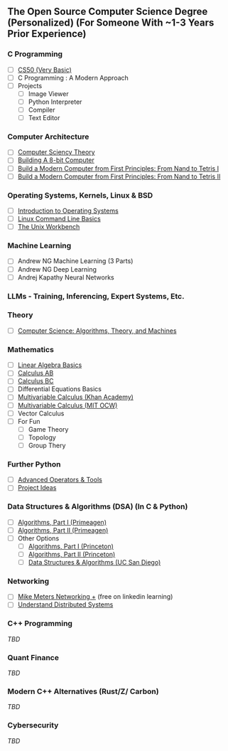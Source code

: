 ## The Open Source Computer Science Degree (Personalized) (For Someone With ~1-3 Years Prior Experience)

### C Programming
- [ ] [CS50 (Very Basic)](https://www.edx.org/course/cs50s-introduction-computer-science-harvardx-cs50x)
- [ ] C Programming : A Modern Approach
- [ ] Projects
  - [ ] Image Viewer
  - [ ] Python Interpreter
  - [ ] Compiler
  - [ ] Text Editor

### Computer Architecture
- [ ] [Computer Sciency Theory](https://www.youtube.com/watch?v=tpIctyqH29Q&list=PL8dPuuaLjXtNlUrzyH5r6jN9ulIgZBpdo)
- [ ] [Building A 8-bit Computer](https://www.youtube.com/watch?v=HyznrdDSSGM&list=PLowKtXNTBypGqImE405J2565dvjafglHU)
- [ ] [Build a Modern Computer from First Principles: From Nand to Tetris I](https://imp.i384100.net/6b13dV)
- [ ] [Build a Modern Computer from First Principles: From Nand to Tetris II](https://imp.i384100.net/dovNVq)

### Operating Systems, Kernels, Linux & BSD
- [ ] [Introduction to Operating Systems](https://imp.i115008.net/introduction-to-operating-systems)
- [ ] [Linux Command Line Basics](https://imp.i115008.net/linux-command-line-basics)
- [ ] [The Unix Workbench](https://imp.i384100.net/QOXZ4P)

### Machine Learning
 - [ ] Andrew NG Machine Learning (3 Parts)
 - [ ] Andrew NG Deep Learning 
 - [ ] Andrej Kapathy Neural Networks

### LLMs - Training, Inferencing, Expert Systems, Etc.

### Theory
- [ ] [Computer Science: Algorithms, Theory, and Machines](https://imp.i384100.net/7mVROr)

### Mathematics
 - [ ] [Linear Algebra Basics](https://www.3blue1brown.com/topics/linear-algebra)
 - [ ] [Calculus AB](https://www.khanacademy.org/math/ap-calculus-ab)
 - [ ] [Calculus BC](https://www.khanacademy.org/math/ap-calculus-bc)
 - [ ] Differential Equations Basics
 - [ ] [Multivariable Calculus (Khan Academy)](https://www.khanacademy.org/math/multivariable-calculus)
 - [ ] [Multivariable Calculus (MIT OCW)](https://ocw.mit.edu/courses/18-02sc-multivariable-calculus-fall-2010/)
 - [ ] Vector Calculus
 - [ ] For Fun
   - [ ] Game Theory
   - [ ] Topology
   - [ ] Group Thery

### Further Python
 - [ ] [Advanced Operators & Tools](https://www.geeksforgeeks.org/advanced-python-tutorials/)
 - [ ] [Project Ideas](https://realpython.com/intermediate-python/)

### Data Structures & Algorithms (DSA) (In C & Python)
- [ ] [Algorithms, Part I (Primeagen)]([https://imp.i384100.net/DVm9eo](https://frontendmasters.com/courses/algorithms/))
- [ ] [Algorithms, Part II (Primeagen)](https://frontendmasters.com/courses/advanced-algorithms/)
- [ ] Other Options
  - [ ] [Algorithms, Part I (Princeton)](https://www.coursera.org/learn/algorithms-part1)
  - [ ] [Algorithms, Part II (Princeton)](https://www.coursera.org/learn/algorithms-part2)
  - [ ] [Data Structures & Algorithms (UC San Diego)](https://www.coursera.org/specializations/data-structures-algorithms)

### Networking
 - [ ] [Mike Meters Networking +](https://www.udemy.com/course/comptia-networkplus-certification/?couponCode=LETSLEARNNOWPP) (free on linkedin learning)
 - [ ] [Understand Distributed Systems](https://www.amazon.com/gp/product/1838430202/ref=as_li_qf_asin_il_tl?ie=UTF8&tag=utsavized0d-20&creative=9325&linkCode=as2&creativeASIN=1838430202&linkId=8f3007bbed9b958980492f5c0bb1105f)

### C++ Programming
*TBD*

### Quant Finance
*TBD*

### Modern C++ Alternatives (Rust/Z/ Carbon)
*TBD*

### Cybersecurity
*TBD*

